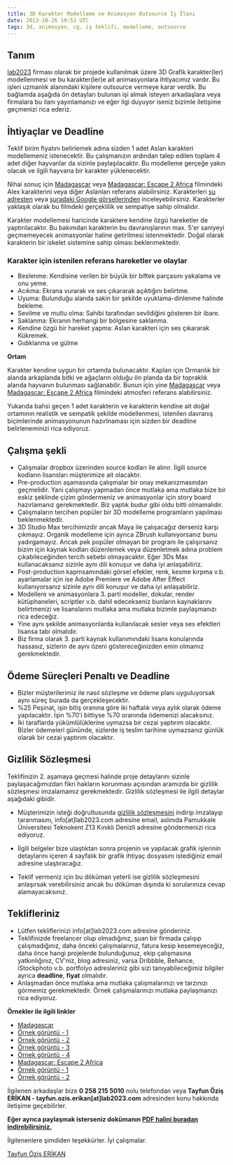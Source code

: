 ```yaml
---
title: 3D Karakter Modelleme ve Animasyon Outsource İş İlanı
date: 2013-10-26 19:53 UTC
tags: 3d, animasyon, cg, iş teklifi, modelleme, outsource
---
```


## Tanım

[lab2023][1] firması olarak bir projede kullanılmak üzere 3D Grafik karakter(ler) modellenmesi ve bu karakter(ler)e ait animasyonlara ihtiyacımız vardır. Bu işleri uzmanlık alanındaki kişilere outsource vermeye karar verdik. Bu bağlamda aşağıda ön detayları bulunan işi almak isteyen arkadaşlara veya firmalara bu ilanı yayınlamanızı ve eğer ilgi duyuyor iseniz bizimle iletişime geçmenizi rica ederiz.

## İhtiyaçlar ve Deadline

Teklif birim fiyatını belirlemek adına sizden 1 adet Aslan karakteri modellemeniz istenecektir. Bu çalışmanızın ardından talep edilen toplam 4 adet diğer hayvanlar da sizinle paylaşılacaktır. Bu modelleme gerçeğe yakın olacak ve ilgili hayvana bir karakter yüklenecektir.

Nihai sonuç için [Madagascar][2] veya [Madagascar: Escape 2 Africa][3] filmindeki Alex karakterini veya diğer Aslanları referans alabilirsiniz. Karakterleri [şu adresten][4] veya [şuradaki Google görsellerinden][5] inceleyebilirsiniz. Karakterler yaklaşık olarak bu filmdeki gerçeklilik ve sempatiye sahip olmalıdır.

Karakter modellemesi haricinde karaktere kendine özgü hareketler de yaptırılacaktır. Bu bakımdan karakterin bu davranışlarının max. 5'er saniyeyi geçmemeyecek animasyonlar haline getirilmesi istenmektedir. Doğal olarak karakterin bir iskelet sistemine sahip olması beklenmektedir.

### Karakter için istenilen referans hareketler ve olaylar

*   Beslenme: Kendisine verilen bir büyük bir biftek parçasını yakalama ve onu yeme.
*   Acıkma: Ekrana vurarak ve ses çıkararak açıktığını belirtme.
*   Uyuma: Bulunduğu alanda sakin bir şekilde uyuklama-dinlenme halinde bekleme.
*   Sevilme ve mutlu olma: Sahibi tarafından sevildiğini gösteren bir ibare.
*   Saklanma: Ekranın herhangi bir bölgesine saklanma.
*   Kendine özgü bir hareket yapma: Aslan karakteri için ses çıkararak Kükremek.
*   Gıdıklanma ve gülme

**Ortam**

Karakter kendine uygun bir ortamda bulunacaktır. Kaplan için Ormanlık bir alanda arkaplanda bitki ve ağaçların olduğu ön planda da bir topraklık alanda hayvanın bulunması sağlanabilir. Bunun için yine [Madagascar][2] veya [Madagascar: Escape 2 Africa][3] filmindeki atmosferi referans alabilirsiniz.

Yukarıda bahsi geçen 1 adet karakterin ve karakterin kendine ait doğal ortamının realistik ve sempatik şekilde modellenmesi, istenilen davranış biçimlerinde animasyonunun hazırlnaması için sizden bir deadline belirleneminizi rica ediyoruz.

## Çalışma şekli

*   Çalışmalar dropbox üzerinden source kodları ile alınır. İlgili source kodların lisansları müşterimize ait olacaktır.
*   Pre-production aşamasında çalışmalar bir onay mekanizmasından geçmelidir. Yani çalışmayı yapmadan önce mutlaka ama mutlaka bize bir eskiz şeklinde çizim göndermeniz ve animasyonlar için story board hazırlamanız gerekmektedir. Biz yaptık budur gibi oldu bitti olmamalıdır.
*   Çalışmaların tercihen popüler bir 3D modelleme programların yapılması beklenmektedir.
*   3D Studio Max tercihimizdir ancak Maya ile çalışacağız derseniz karşı çıkmayız. Organik modelleme için ayrıca ZBrush kullanıyorsanız bunu yadırgamayız. Ancak pek popüler olmayan bir program ile çalışırsanız bizim için kaynak kodları düzenlemek veya düzenletmek adına problem çıkabileceğinden tercih sebebi olmayacaktır. Eğer 3Ds Max kullanacaksanız sizinle aynı dili konuşur ve daha iyi anlaşabiliriz.
*   Post-production kapmsamındaki görsel efekler, renk, kesme kırpma v.b. ayarlamalar için ise Adobe Premiere ve Adobe After Effect kullanıyorsanız sizinle aynı dili konuşur ve daha iyi anlaşabiliriz.
*   Modellere ve animasyonlara 3. parti modeller, dokular, render kütüphaneleri, scriptler v.b. dahil edecekseniz bunların kaynaklarını belirtmenizi ve lisanslarını mutlaka ama mutlaka bizimle paylaşmanızı rica edeceğiz.
*   Yine aynı şekilde animasyonlarda kullanılacak sesler veya ses efektleri lisansa tabi olmalıdır.
*   Biz firma olarak 3. parti kaynak kullanımındaki lisans konularında hassasız, sizlerin de aynı özeni göstereceğinizden emin olmamız gerekmektedir.

## Ödeme Süreçleri Penaltı ve Deadline

*   Bizler müşterilerimiz ile nasıl sözleşme ve ödeme planı uyguluyorsak aynı süreç burada da gerçekleşecektir.
*   %25 Peşinat, işin bitiş oranına göre iki haftalık veya aylık olarak ödeme yapılacaktır. İşin %70'i bittiyse %70 oranında ödemenizi alacaksınız.
*   İki taraflarda yükümlülüklerine uymazsa bir cezai yaptırım olacaktır. Bizler ödemeleri gününde, sizlerde iş teslim tarihine uymazsanız günlük olarak bir cezai yaptırım olacaktır.

## Gizlilik Sözleşmesi

Teklifinizin 2. aşamaya geçmesi halinde proje detaylarını sizinle paylaşacağımızdan fikri hakların korunması açısından aramızda bir gizlilik sözleşmesi imzalamamız gerekmektedir. Gizlilik sözleşmesi ile ilgili detaylar aşağıdaki gibidir.

*   Müşterimizin isteği doğrultusunda [gizlilik sözleşmesini][6] indirip imzalayıp taranmasını, info[at]lab2023.com adresine email, aslınıda Pamukkale Üniversitesi Teknokent Z13 Kınıklı Denizli adresine göndermenizi rica ediyoruz.

*   İlgili belgeler bize ulaştıktan sonra projenin ve yapılacak grafik işlerinin detaylarını içeren 4 sayfalık bir grafik ihtiyaç dosyasını istediğiniz email adresine ulaştıracağız.

*   Teklif vermeniz için bu döküman yeterli ise gizlilik sözleşmesini anlaşırsak verebilirsiniz ancak bu döküman dışında ki sorularınıza cevap alamayacaksınız.

## Teklifleriniz

*   Lütfen tekliflerinizi info[at]lab2023.com adresine gönderiniz.
*   Teklifinizde freelancer olup olmadığınız, şuan bir firmada çalışıp çalışmadığınız, daha önceki çalışmalarınız, fatura kesip kesemeyeceğiz, daha önce hangi projelerde bulunduğunuz, ekip çalışmasına yatkınlığınız, CV'niz, blog adresiniz, varsa Dribbble, Behance, iStockphoto v.b. portfolyo adresleriniz gibi sizi tanıyabileceğimiz bilgiler ayrıca **deadline**, **fiyat** olmalıdır.
*   Anlaşmadan önce mutlaka ama mutlaka çalışmalarınızı ve tarzınızı görmemiz gerekmektedir. Örnek çalışmalarınızı mutlaka paylaşmanızı rica ediyoruz.

**Örnekler ile ilgili linkler**

*   [Madagascar][2]
*   [Örnek görüntü - 1][7]
*   [Örnek görüntü - 2][8]
*   [Örnek görüntü - 3][9]
*   [Örnek görüntü - 4][10]
*   [Madagascar: Escape 2 Africa][3]
*   [Örnek görüntü - 1][11]
*   [Örnek görüntü - 2][12]

İlgilenen arkadaşlar bize **0 258 215 5010** nolu telefondan veya **Tayfun Öziş ERİKAN - tayfun.ozis.erikan[at]lab2023.com** adresinden konu hakkında iletişime geçebilirler.

**Eğer ayrıca paylaşmak isterseniz dokümanın [PDF halini buradan indirebilirsiniz.][13]**

İlgilenenlere şimdiden teşekkürler. İyi çalışmalar.

 [1]: http://www.lab2023.com
 [2]: http://www.imdb.com/title/tt0351283/
 [3]: http://www.imdb.com/title/tt0479952/
 [4]: http://www.madagascar-themovie.com/
 [5]: https://www.google.com/search?q=madagascar+movie&tbm=isch
 [6]: https://dl.dropboxusercontent.com/u/54382764/matbuatlar/matbuat-gizlilik-sozlesmesi.pdf
 [7]: http://www.imdb.com/media/rm3844768768/tt0351283
 [8]: http://www.imdb.com/media/rm3207234560/tt0351283
 [9]: http://www.imdb.com/media/rm2267710464/tt0351283
 [10]: http://www.imdb.com/media/rm3106571264/tt0351283
 [11]: http://www.imdb.com/media/rm285643776/tt0479952
 [12]: http://www.imdb.com/media/rm235312128/tt0479952
 [13]: http://www.lab2023.com/wp-content/uploads/2013/10/3d_modelleme_ve_animasyon_isleri_outsource.pdf

[Tayfun Öziş ERİKAN](http://twitter.com/toziserikan)